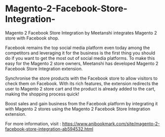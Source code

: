 # Magento-2-Facebook-Store-Integration-
Magento 2 Facebook Store Integration by Meetanshi integrates Magento 2 store with Facebook shop.  

Facebook remains the top social media platform even today among the competitors and leveraging it for the business is the first thing you should do if you want to get the most out of social media platforms. To make this easy for the Magento 2 store owners, Meetanshi has developed Magento 2 Facebook Store Integration extension.  

Synchronise the store products with the Facebook store to allow visitors to check them on Facebook. With its rich features, the extension redirects the user to Magento 2 store cart and the product is already added to the cart, making the shopping process quick!  

Boost sales and gain business from the Facebook platform by integrating it with Magento 2 stores using the Magento 2 Facebook Store Integration extension. 

For more information, visit : https://www.anibookmark.com/site/magento-2-facebook-store-integration-ab594532.html
